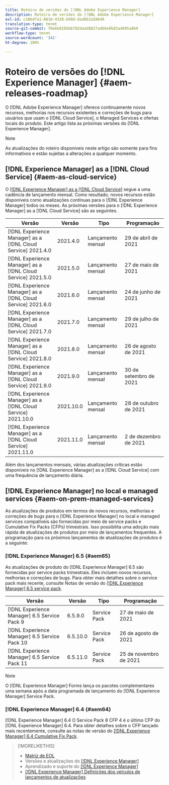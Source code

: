 ```yaml
---
title: Roteiro de versões do [!DNL Adobe Experience Manager]
description: Roteiro de versões do [!DNL Adobe Experience Manager]
exl-id: c106d7a1-8810-4328-b99d-dad862a50640
translation-type: tm+mt
source-git-commit: f0ebb9285b6702dadd8827ad66e9b83a4095a8b9
workflow-type: tm+mt
source-wordcount: '341'
ht-degree: 100%

---
```


# Roteiro de versões do [!DNL Experience Manager] {#aem-releases-roadmap}

O [!DNL Adobe Experience Manager] oferece continuamente novos recursos, melhorias nos recursos existentes e correções de bugs para usuários que usam o [!DNL Cloud Service], o Managed Services e ofertas locais do produto. Este artigo lista as próximas versões do [!DNL Experience Manager].

>[!NOTE]
>
>As atualizações do roteiro disponíveis neste artigo são somente para fins informativos e estão sujeitas a alterações a qualquer momento.

## [!DNL Experience Manager] as a [!DNL Cloud Service] {#aem-as-cloud-service}

O [[!DNL Experience Manager] as a [!DNL Cloud Service]](https://experienceleague.adobe.com/docs/experience-manager-cloud-service/release-notes/home.html?lang=pt-BR) segue a uma cadência de lançamento mensal. Como resultado, novos recursos estão disponíveis como atualizações contínuas para o [!DNL Experience Manager] todos os meses. As próximas versões para o [!DNL Experience Manager] as a [!DNL Cloud Service] são as seguintes.

| Versão | Versão | Tipo | Programação |
|---|---|---|---|
| [!DNL Experience Manager] as a [!DNL Cloud Service] 2021.4.0 | 2021.4.0 | Lançamento mensal | 29 de abril de 2021 |
| [!DNL Experience Manager] as a [!DNL Cloud Service] 2021.5.0 | 2021.5.0 | Lançamento mensal | 27 de maio de 2021 |
| [!DNL Experience Manager] as a [!DNL Cloud Service] 2021.6.0 | 2021.6.0 | Lançamento mensal | 24 de junho de 2021 |
| [!DNL Experience Manager] as a [!DNL Cloud Service] 2021.7.0 | 2021.7.0 | Lançamento mensal | 29 de julho de 2021 |
| [!DNL Experience Manager] as a [!DNL Cloud Service] 2021.8.0 | 2021.8.0 | Lançamento mensal | 26 de agosto de 2021 |
| [!DNL Experience Manager] as a [!DNL Cloud Service] 2021.9.0 | 2021.9.0 | Lançamento mensal | 30 de setembro de 2021 |
| [!DNL Experience Manager] as a [!DNL Cloud Service] 2021.10.0 | 2021.10.0 | Lançamento mensal | 28 de outubro de 2021 |
| [!DNL Experience Manager] as a [!DNL Cloud Service] 2021.11.0 | 2021.11.0 | Lançamento mensal | 2 de dezembro de 2021 |

Além dos lançamentos mensais, várias atualizações críticas estão disponíveis no [!DNL Experience Manager] as a [!DNL Cloud Service] com uma frequência de lançamento diária.

## [!DNL Experience Manager] no local e managed services {#aem-on-prem-managed-services}

As atualizações de produtos em termos de novos recursos, melhorias e correções de bugs para o [!DNL Experience Manager] no local e managed services compatíveis são fornecidas por meio de service packs e Cumulative Fix Packs (CFPs) trimestrais. Isso possibilita uma adoção mais rápida de atualizações de produtos por meio de lançamentos frequentes. A programação para os próximos lançamentos de atualizações de produtos é a seguinte:

### [!DNL Experience Manager] 6.5 {#aem65}

As atualizações de produto do [!DNL Experience Manager] 6.5 são fornecidas por service packs trimestrais. Eles incluem novos recursos, melhorias e correções de bugs. Para obter mais detalhes sobre o service pack mais recente, consulte Notas de versão do [[!DNL Experience Manager] 6.5 service pack](https://experienceleague.adobe.com/docs/experience-manager-65/release-notes/service-pack/sp-release-notes.html?lang=pt-BR).

| Versão | Versão | Tipo | Programação |
|---|---|---|---|
| [!DNL Experience Manager] 6.5 Service Pack 9 | 6.5.9.0 | Service Pack | 27 de maio de 2021 |
| [!DNL Experience Manager] 6.5 Service Pack 10 | 6.5.10.0 | Service Pack | 26 de agosto de 2021 |
| [!DNL Experience Manager] 6.5 Service Pack 11 | 6.5.11.0 | Service Pack | 25 de novembro de 2021 |

>[!NOTE]
>
>O [!DNL Experience Manager] Forms lança os pacotes complementares uma semana após a data programada de lançamento do [!DNL Experience Manager] Service Pack.

### [!DNL Experience Manager] 6.4 {#aem64}

[!DNL Experience Manager] 6.4 O Service Pack 8 CFP 4 é o último CFP do [!DNL Experience Manager] 6.4. Para obter detalhes sobre o CFP lançado mais recentemente, consulte as notas  de versão do [[!DNL Experience Manager] 6.4 Cumulative Fix Pack](https://experienceleague.adobe.com/docs/experience-manager-64/release-notes/cfp-release-notes.html?lang=pt-BR).

>[!MORELIKETHIS]
>
>* [Matriz de EOL](https://helpx.adobe.com/br/support/programs/eol-matrix.html)
>* Versões e atualizações do [[!DNL Experience Manager] ](https://experienceleague.adobe.com/docs/experience-manager-release-information/aem-release-updates/aem-releases-updates.html?lang=pt-BR)
>* Aprendizado e suporte do [[!DNL Experience Manager] ](https://experienceleague.adobe.com/docs/experience-manager-cloud-service.html?lang=pt-BR)
>* [[!DNL Experience Manager] Definições dos veículos de lançamentos de atualizações](/help/update-release-vehicle-definitions.md)


